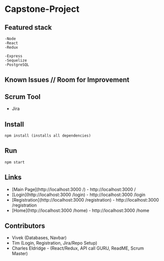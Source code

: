 # Capstone-Project

## Featured stack

    -Node
    -React
    -Redux
    
    -Express
    -Sequelize
    -PostgreSQL

## Known Issues // Room for Improvement

  

## Scrum Tool

- Jira

## Install

    npm install (installs all dependencies)

## Run

    npm start

## Links

- [Main Page](http://localhost:3000 /) - http://localhost:3000 /
- [Login](http://localhost:3000 /login) - http://localhost:3000 /login
- [Registration](http://localhost:3000 /registration) - http://localhost:3000 /registration
- [Home](http://localhost:3000 /home) - http://localhost:3000 /home

## Contributors

- Vivek  (Databases, Navbar)
- Tim  (Login, Registration, Jira/Repo Setup)
- Charles Eldridge - (React/Redux, API call GURU, ReadME, Scrum Master)

